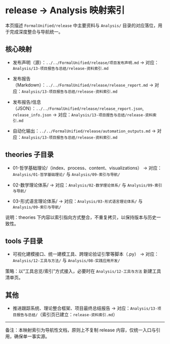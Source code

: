 # release → Analysis 映射索引

本页描述 `FormalUnified/release` 中主要资料与 `Analysis/` 目录的对应落位，用于完成深度整合与导航统一。

## 核心映射

- 发布声明（源）：`../../FormalUnified/release/项目发布声明.md`
  → 对应：`Analysis/13-项目报告与总结/release-资料索引.md`

- 发布报告（Markdown）：`../../FormalUnified/release/release_report.md`
  → 对应：`Analysis/13-项目报告与总结/release-资料索引.md`

- 发布报告/信息（JSON）：`../../FormalUnified/release/release_report.json`, `release_info.json`
  → 对应：`Analysis/13-项目报告与总结/release-资料索引.md`

- 自动化输出：`../../FormalUnified/release/automation_outputs.md`
  → 对应：`Analysis/13-项目报告与总结/release-资料索引.md`

## theories 子目录

- 01-哲学基础理论/（index、process、content、visualizations）
  → 对应：`Analysis/01-哲学基础理论/` 与 `Analysis/09-索引与导航/`

- 02-数学理论体系/
  → 对应：`Analysis/02-数学理论体系/` 与 `Analysis/09-索引与导航/`

- 03-形式语言理论体系/
  → 对应：`Analysis/03-形式语言理论体系/` 与 `Analysis/09-索引与导航/`

说明：theories 下内容以索引指向方式整合，不重复拷贝，以保持版本与历史一致性。

## tools 子目录

- 可视化建模接口、统一建模工具、跨理论验证引擎等脚本（.py）
  → 对应：`Analysis/12-工具与方法/` 与 `Analysis/08-实践应用开发/`

策略：以“工具总览/索引”方式接入，必要时在 `Analysis/12-工具与方法` 新建工具清单页。

## 其他

- 推进跟踪系统、理论整合框架、项目最终总结报告
  → 对应：`Analysis/13-项目报告与总结/`（索引页已建立：`release-资料索引.md`）

---
备注：本映射索引为导航性文档，原则上不复制 release 内容，仅统一入口与引用，确保单一事实源。
